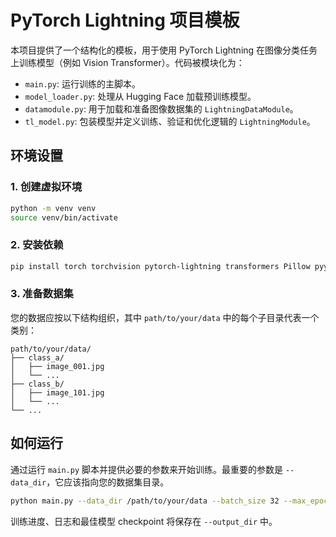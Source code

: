 # PyTorch Lightning 项目模板

本项目提供了一个结构化的模板，用于使用 PyTorch Lightning 在图像分类任务上训练模型（例如 Vision Transformer）。代码被模块化为：

- `main.py`: 运行训练的主脚本。
- `model_loader.py`: 处理从 Hugging Face 加载预训练模型。
- `datamodule.py`: 用于加载和准备图像数据集的 `LightningDataModule`。
- `tl_model.py`: 包装模型并定义训练、验证和优化逻辑的 `LightningModule`。

## 环境设置

### 1. 创建虚拟环境

```bash
python -m venv venv
source venv/bin/activate
```

### 2. 安装依赖

```bash
pip install torch torchvision pytorch-lightning transformers Pillow pyyaml
```

### 3. 准备数据集

您的数据应按以下结构组织，其中 `path/to/your/data` 中的每个子目录代表一个类别：

```
path/to/your/data/
├── class_a/
│   ├── image_001.jpg
│   └── ...
├── class_b/
│   ├── image_101.jpg
│   └── ...
└── ...
```

## 如何运行

通过运行 `main.py` 脚本并提供必要的参数来开始训练。最重要的参数是 `--data_dir`，它应该指向您的数据集目录。

```bash
python main.py --data_dir /path/to/your/data --batch_size 32 --max_epochs 20 --accelerator gpu --devices 1
```

训练进度、日志和最佳模型 checkpoint 将保存在 `--output_dir` 中。